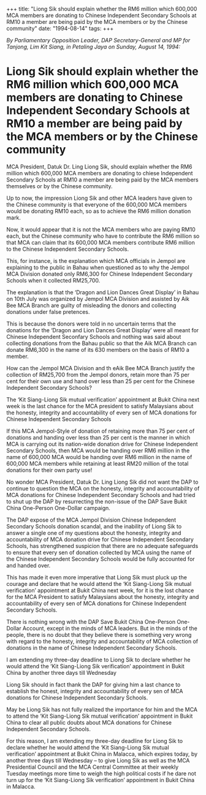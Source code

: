 +++ 
title: "Liong Sik should explain whether the RM6 million which 600,000 MCA members are donating to Chinese Independent Secondary Schools at RM10 a member are being paid by the MCA members or by the Chinese community"
date: "1994-08-14"
tags:
+++

_By Parliamentary Opposition Leader, DAP Secretary-General and MP for Tanjong, Lim Kit Siang, in Petaling Jaya on Sunday, August 14, 1994:_

# Liong Sik should explain whether the RM6 million which 600,000 MCA members are donating to Chinese Independent Secondary Schools at RM10 a member are being paid by the MCA members or by the Chinese community

MCA President, Datuk Dr. Ling Liong Sik, should explain whether the RM6 million which 600,000 MCA members are donating to chiese Independent Secondary Schools at RM10 a member are being paid by the MCA members themselves or by the Chinese community.</u>

Up to now, the impression Liong Sik and other MCA leaders have given to the Chinese community is that everyone of the 600,000 MCA members would be donating RM10 each, so as to achieve the RM6 million donation mark.

Now, it would appear that it is not the MCA members who are paying RM10 each, but the Chinese community who have to contribute the RM6 million so that MCA can claim that its 600,000 MCA members contribute RM6 million to the Chinese Independent Secondary Schools.

This, for instance, is the explanation which MCA officials in Jempol are explaining to the public in Bahau when questioned as to why the Jempol MCA Division donated only RM6,300 for Chinese Independent Secondary Schools when it collected RM25,700.

The explanation is that the ‘Dragon and Lion Dances Great Display’ in Bahau on 10th July was organized by Jempol MCA Division and assisted by Aik Bee MCA Branch are guilty of misleading the donors and collecting donations under false pretences.

This is because the donors were told in no uncertain terms that the donations for the ‘Dragon and Lion Dances Great Display’ were all meant for Chinese Independent Seconfary Schools and nothing was said about collecting donations from the Bahau public so that the Aik MCA Branch can donate RM6,300 in the name of its 630 members on the basis of RM10 a member.

How can the Jempol MCA Division and th eAik Bee MCA Branch justify the collection of RM25,700 from the Jempol donors, retain more than 75 per cent for their own use and hand over less than 25 per cent for the Chinese Independent Secondary Schools?

The ‘Kit Siang-Liong Sik mutual verification’ appointment at Bukit China next week is the last chance for the MCA president to satisfy Malaysians about the honesty, integrity and accountability of every sen of MCA donations for Chinese Independent Secondary Schools

If this MCA Jempol-Style of donation of retaining more than 75 per cent of donations and handing over less than 25 per cent is the manner in which MCA is carrying out its nation-wide donation drive for Chinese Independent Secondary Schools, then MCA would be handing over RM6 million in the name of 600,000 MCA would be handing over RM6 million in the name of 600,000 MCA members while retaining at least RM20 million of the total donations for their own party use!

No wonder MCA President, Datuk Dr. Ling Liong Sik did not want the DAP to continue to question the MCA on the honesty, integrity and accountability of MCA donations for Chinese Independent Secondary Schools and had tried to shut up the DAP by resurrecting the non-issue of the DAP Save Bukit China One-Person One-Dollar campaign.

The DAP expose of the MCA Jempol Division Chinese Independent Secondary Schools donation scandal, and the inability of Liong Sik to answer a single one of my questions about the honesty, integrity and accountability of MCA donation drive for Chinese Independent Secondary Schools, has strengthened suspicion that there are no adequate safeguards to ensure that every sen of donation collected by MCA using the name of the Chinese Independent Secondary Schools would be fully accounted for and handed over.

This has made it even more imperative that Liong Sik must pluck up the courage and declare that he would attend the ‘Kit Siang-Liong Sik mutual verification’ appointment at Bukit China next week, for it is the lost chance for the MCA President to satisfy Malaysians about the honesty, integrity and accountability of every sen of MCA donations for Chinese Independent Secondary Schools.

There is nothing wrong with the DAP Save Bukit China One-Person One-Dollar Account, except in the minds of MCA leaders. But in the minds of the people, there is no doubt that they believe there is something very wrong with regard to the honesty, integrity and accountability of MCA collection of donations in the name of Chinese Independent Secondary Schools.

I am extending my three-day deadline to Liong Sik to declare whether he would attend the ‘Kit Siang-Liong Sik verification’ appointment in Bukit China by another three days till Wednesday

Liong Sik should in fact thank the DAP for giving him a last chance to establish the honest, integrity and accountability of every sen of MCA donations for Chinese Independent Secondary Schools.

May be Liong Sik has not fully realized the importance for him and the MCA to attend the ‘Kit Siang-Liong Sik mutual verification’ appointment in Bukit China to clear all public doubts about MCA donations for Chinese Independent Secondary Schools.

For this reason, I am extending my three-day deadline for Liong Sik to declare whether he would attend the ‘Kit Siang-Liong Sik mutual verification’ appointment at Bukit China in Malacca, which expires today, by another three days till Wednesday – to give Liong Sik as well as the MCA Presidential Council and the MCA Central Committee at their weekly Tuesday meetings more time to weigh the high political costs if he dare not turn up for the ‘Kit Siang-Liong Sik verification’ appointment in Bukit China in Malacca.
 
